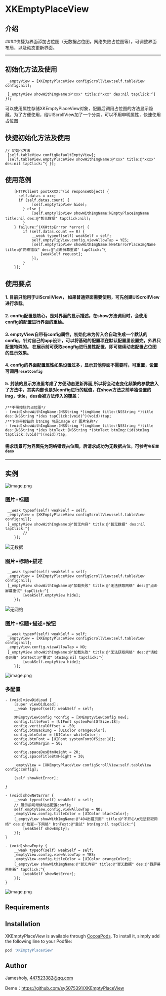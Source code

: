# XKEmptyPlaceView



## 介绍
####快捷为界面添加占位图（无数据占位图，网络失败占位图等），可调整界面布局，以及动态更新界面。

---

## 初始化方法及使用
```
 _emptyView = [XKEmptyPlaceView configScrollView:self.tableView config:nil];

 [_emptyView showWithImgName:@"xxx" title:@"xxx" des:nil tapClick:^{ }];
```
可以使用属性存储XKEmptyPlaceView对象，配置后调用占位图的方法显示隐藏。为了方便使用，给UIScrollView加了一个分类，可以不用申明属性，快速使用占位图

## 快捷初始化方法及使用

```
// 初始化方法
 [self.tableView configDefaultEmptyView];
 [self.tableView.emptyPlaceView showWithImgName:@"xxx" title:@"xxxx" des:nil tapClick:^{ }];
```

## 使用范例
```
    [HTTPClient postXXXX:^(id responseObject) {
      self.datas = xxx;
      if (self.datas.count) {
            [self.emptyTipView hide];
        } else {
            [self.emptyTipView showWithImgName:kEmptyPlaceImgName title:nil des:@"暂无数据" tapClick:nil];
        }
    } failure:^(XKHttpErrror *error) {
        if (self.datas.count == 0) {
            __weak typeof(self) weakSelf = self;
            self.emptyTipView.config.viewAllowTap = YES;
            [self.emptyTipView showWithImgName:kNetErrorPlaceImgName title:@"网络错误" des:@"点击屏幕重试" tapClick:^{
                [weakSelf request];
            }];
        }
    }];
```

## 使用要点
#### 1. 目前只能用于UIScrollView， 如果普通界面需要使用，可先创建UIScrollView进行承载。
#### 2. config配置是核心，是对界面的显示描述，在show方法调用时，会使用config的配置进行界面的重绘。
#### 3. emptyView自带有config属性，初始化未为传入会自动生成一个默认的config，针对自己的app设计，可以将基础的配置项在默认配置里设置完，外界只配置特殊的。 在展示前可获取congfig进行属性配置，即可继续动态配置占位图的显示效果。
#### 4. config的界面配置属性如果设置过多，显示其他界面不需要时，可重置，设置可调用`resetConfig`
#### 5. 封装的显示方法里考虑了方便动态更新界面,所以将会动态变化频繁的参数放入了方法中，其实内部也是对config进行的赋值，在show方法之前单独设置的img，title，des会被方法传入的覆盖：
```
/**不带按钮的占位图*/
- (void)showWithImgName:(NSString *)imgName title:(NSString *)title des:(NSString *)des tapClick:(void(^)(void))tap;
/**下方带按钮的 btnImg 可是image or 图片名称*/
- (void)showWithImgName:(NSString *)imgName title:(NSString *)title des:(NSString *)des btnText:(NSString *)btnText btnImg:(id)btnImg tapClick:(void(^)(void))tap;
```
#### 需求场景可为界面先为网络错误占位图，后请求成功为无数据占位。可参考`多配置demo`

----

## 实例
![image.png](https://upload-images.jianshu.io/upload_images/1956050-5288d401ea4d2372.png?imageMogr2/auto-orient/strip%7CimageView2/2/w/1240)
### 图片+标题

```
 __weak typeof(self) weakSelf = self;
 _emptyView = [XKEmptyPlaceView configScrollView:self.tableView config:nil];
 [_emptyView showWithImgName:@"暂无内容" title:@"暂无数据" des:nil tapClick:^{
        //
    }];
```
![无数据](https://upload-images.jianshu.io/upload_images/1956050-9bde23c7c48668d2.png?imageMogr2/auto-orient/strip%7CimageView2/2/w/1240)
### 图片+标题+描述
```
 __weak typeof(self) weakSelf = self;
 _emptyView = [XKEmptyPlaceView configScrollView:self.tableView config:nil];
 [_emptyView showWithImgName:@"加载失败" title:@"无法获取网络" des:@"点击屏幕重试" tapClick:^{
        [weakSelf.emptyView hide];
    }];
```
![无网络](https://upload-images.jianshu.io/upload_images/1956050-f428f87db6fcc90a.png?imageMogr2/auto-orient/strip%7CimageView2/2/w/1240)
### 图片+标题+描述+按钮
```
 __weak typeof(self) weakSelf = self;
 _emptyView = [XKEmptyPlaceView configScrollView:self.tableView config:nil];
 _emptyView.config.viewAllowTap = NO;
 [_emptyView showWithImgName:@"加载失败" title:@"无法获取网络" des:@"请检查网络" btnText:@"重试" btnImg:nil tapClick:^{
        [weakSelf.emptyView hide];
    }];
```
![image.png](https://upload-images.jianshu.io/upload_images/1956050-9cebf8bd9c36b0cd.png?imageMogr2/auto-orient/strip%7CimageView2/2/w/1240)
### 多配置
```
- (void)viewDidLoad {
    [super viewDidLoad];
    __weak typeof(self) weakSelf = self;
    
    XMEmptyViewConfig *config = [XMEmptyViewConfig new];
    config.titleFont = [UIFont systemFontOfSize:18];
    config.verticalOffset = -50;
    config.btnBackImg = [UIColor orangeColor];
    config.btnColor = [UIColor whiteColor];
    config.btnFont = [UIFont systemFontOfSize:18];
    config.btnMargin = 50;
    
    config.spaceDesBtmHeight = 20;
    config.spaceTitleBtmHeight = 30;
    
    _emptyView = [XKEmptyPlaceView configScrollView:self.tableView config:config];
    
    [self showNetError];
    
}

- (void)showNetError {
    __weak typeof(self) weakSelf = self;
    // 展示前可继续动态配置config
    self.emptyView.config.viewAllowTap = NO;
    _emptyView.config.titleColor = [UIColor blackColor];
    [_emptyView showWithImgName:@"404出错页面" title:@"不开心\n无法获取网络" des:@"检查一下网络" btnText:@"重试" btnImg:nil tapClick:^{
        [weakSelf showEmpty];
    }];
}

- (void)showEmpty {
    __weak typeof(self) weakSelf = self;
    _emptyView.config.viewAllowTap = YES;
    _emptyView.config.titleColor = [UIColor orangeColor];
    [_emptyView showWithImgName:@"暂无内容" title:@"暂无数据" des:@"戳屏幕再刷新" tapClick:^{
        [weakSelf showNetError];
    }];
}

```
![image.png](https://upload-images.jianshu.io/upload_images/1956050-165f0cf48cc1e641.png?imageMogr2/auto-orient/strip%7CimageView2/2/w/1240)


## Requirements

## Installation

XKEmptyPlaceView is available through [CocoaPods](https://cocoapods.org). To install
it, simply add the following line to your Podfile:

```ruby
pod 'XKEmptyPlaceView'
```

## Author

Jamesholy, 447523382@qq.com


Deme：https://github.com/sy5075391/XKEmptyPlaceView
